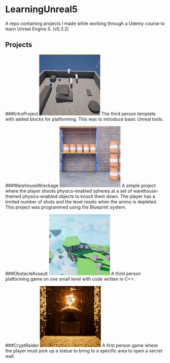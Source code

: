 # LearningUnreal5
 A repo containing projects I made while working through a Udemy course to learn Unreal Engine 5. (v5.3.2)
 
## Projects
###IntroProject
![](IntroProject/Saved/AutoScreenshot.png)
The third person template with added blocks for platforming. This was to introduce basic Unreal tools.

###WarehouseWreckage
![](WarehouseWreckage/Saved/AutoScreenshot.png)
A simple project where the player shoots physics-enabled spheres at a set of warehouse-themed physics-enabled objects to knock them down. The player has a limited number of shots and the level resets when the ammo is depleted. This project was programmed using the Blueprint system.

###ObstacleAssault
![](ObstacleAssault/Saved/AutoScreenshot.png)
A third person platforming game on one small level with code written in C++.

###CryptRaider
![](CryptRaider/Saved/AutoScreenshot.png)
A first person game where the player must pick up a statue to bring to a specific area to open a secret wall.